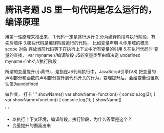 # 腾讯考题 JS 里一句代码是怎么运行的， 编译原理
  用第一性原理来推出来，
1.代码一定是逐行运行
2.分为编译阶段与执行阶段，有先后顺序
3.哪些代码是编译阶段运行的代码， 比如变量声明
4.作用域的概念 scope 对象 存放当前代码等下在执行上下文中所有变量的引用
5.在执行代码时 变量的查找，
  var myname;//编译阶段 JS的变量类型由值决定 undefined
  myname='hhk';//执行阶段

所谓的变量提升(小黄书)，是指在JS代码执行中，JavaScript引擎(V8)
把变量的声明部分和函数的声明部分提升到代码开头的行为，变理提升后，会给变量设置默认值为undefined


做作业， 打卡
'''
  showName()
  var showName=function()
  {
      console.log(2);
  }
    var showName=function()
  {
      console.log(1);
  }
  showName()

'''
 - 以执行上下文环境，编译阶段，执行阶段，为什么答案是这个？
 - 变量提升的图画出来